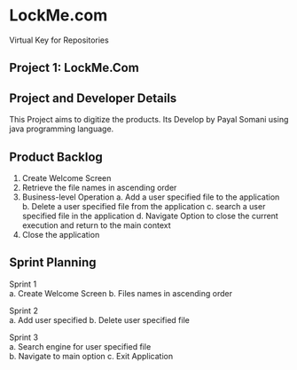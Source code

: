 # LockMe.com
Virtual Key for Repositories


Project 1: LockMe.Com
---------------------

Project and Developer Details
-----------------------------
This Project aims to digitize the products. Its Develop by Payal Somani using java programming language.

Product Backlog
---------------
1. Create Welcome Screen
2. Retrieve the file names in ascending order
3. Business-level Operation
	a. Add a user specified file to the application 
	b. Delete a user specified file from the application 
	c. search a user specified file in the application 
	d. Navigate Option to close the current execution and return to the main context
4. Close the application


Sprint Planning
---------------

Sprint 1		
a. Create Welcome Screen 
b. Files names in ascending order

Sprint 2		
a. Add user specified 
b. Delete user specified file

Sprint 3		
a. Search engine for user specified file 	
b. Navigate to main option 
c. Exit Application
